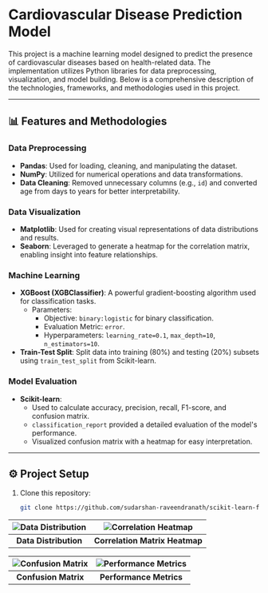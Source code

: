 # Cardiovascular Disease Prediction Model

This project is a machine learning model designed to predict the presence of cardiovascular diseases based on health-related data. The implementation utilizes Python libraries for data preprocessing, visualization, and model building. Below is a comprehensive description of the technologies, frameworks, and methodologies used in this project.

---

## 📊 Features and Methodologies

### Data Preprocessing
- **Pandas**: Used for loading, cleaning, and manipulating the dataset.
- **NumPy**: Utilized for numerical operations and data transformations.
- **Data Cleaning**: Removed unnecessary columns (e.g., `id`) and converted age from days to years for better interpretability.

### Data Visualization
- **Matplotlib**: Used for creating visual representations of data distributions and results.
- **Seaborn**: Leveraged to generate a heatmap for the correlation matrix, enabling insight into feature relationships.

### Machine Learning
- **XGBoost (XGBClassifier)**: A powerful gradient-boosting algorithm used for classification tasks.
  - Parameters:
    - Objective: `binary:logistic` for binary classification.
    - Evaluation Metric: `error`.
    - Hyperparameters: `learning_rate=0.1`, `max_depth=10`, `n_estimators=10`.
- **Train-Test Split**: Split data into training (80%) and testing (20%) subsets using `train_test_split` from Scikit-learn.

### Model Evaluation
- **Scikit-learn**:
  - Used to calculate accuracy, precision, recall, F1-score, and confusion matrix.
  - `classification_report` provided a detailed evaluation of the model's performance.
  - Visualized confusion matrix with a heatmap for easy interpretation.

---

## ⚙️ Project Setup

1. Clone this repository:
   ```bash
   git clone https://github.com/sudarshan-raveendranath/scikit-learn-for-classification-problems.git

| ![Data Distribution](images/data_distribution.png) | ![Correlation Heatmap](images/correlation_heatmap.png) |
|:--------------------------------------------------------:|:-----------------------------------------------------------:|
| **Data Distribution**                                   | **Correlation Matrix Heatmap**                              |

| ![Confusion Matrix](images/confussion_matrix.png)  | ![Performance Metrics](images/classification_report.png) |
|:--------------------------------------------------------:|:-----------------------------------------------------------:|
| **Confusion Matrix**                                    | **Performance Metrics**                                     |
